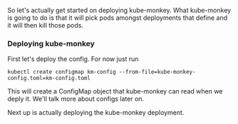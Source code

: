 So let's actually get started on deploying kube-monkey. What kube-monkey is going to do is that it will pick pods amongst deployments that define and it will then kill those pods.

### Deploying kube-monkey
First let's deploy the config. For now just run 
```
kubectl create configmap km-config --from-file=kube-monkey-config.toml=km-config.toml

```

This will create a ConfigMap object that kube-monkey can read when we deply it. We'll talk more about configs later on.

Next up is actually deploying the kube-monkey deployment.
